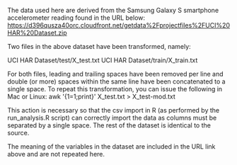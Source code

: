 The data used here are derived from the Samsung Galaxy S smartphone accelerometer
reading found in the URL below:
https://d396qusza40orc.cloudfront.net/getdata%2Fprojectfiles%2FUCI%20HAR%20Dataset.zip

Two files in the above dataset have been transformed, namely:

UCI HAR Dataset/test/X_test.txt
UCI HAR Dataset/train/X_train.txt

For both files, leading and trailing spaces have been removed per line and double (or more) spaces
within the same line have been concatenated to a single space. To repeat this transformation, you can
issue the following in Mac or Linux:
awk '{$1=$1;print}' X_test.txt > X_test-mod.txt

This action is necessary so that the csv import in R (as performed by the run_analysis.R script)
can correctly import the data as columns must be separated by a single space. The rest of the dataset
is identical to the source.

The meaning of the variables in the dataset are included in the URL link above and are not repeated here.
